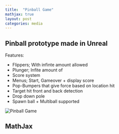 ```yaml
---
title:  "Pinball Game"
mathjax: true
layout: post
categories: media
---
```


## Pinball prototype made in Unreal
Features:
- Flippers; With infinte amount allowed
- Plunger; Infite amount of
- Score system
- Menus; Start, Gameover + display score
- Pop-Bumpers that give force based on location hit
- Target hit front and back detection
- Drop down pole
- Spawn ball + Multiball supported

![Pinball Game](/images/PinballDemoPic)


## MathJax
